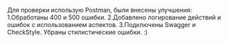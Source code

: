 Для проверки использую Postman, были внесены улучшения:
1.Обработаны 400 и 500 ошибки.
2.Добавлено логирование действий и ошибок с использованием аспектов.
3.Подключены Swagger и CheckStyle. Убраны стилистические ошибки.
:)

